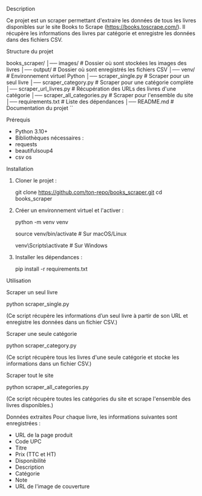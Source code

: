 Description

Ce projet est un scraper permettant d'extraire les données de tous les livres disponibles sur le site Books to Scrape (https://books.toscrape.com/).
Il récupère les informations des livres par catégorie et enregistre les données dans des fichiers CSV.

Structure du projet

books_scraper/
│── images/ # Dossier où sont stockées les images des livres
│── output/ # Dossier où sont enregistrés les fichiers CSV
│── venv/ # Environnement virtuel Python
│── scraper_single.py # Scraper pour un seul livre
│── scraper_category.py # Scraper pour une catégorie complète
│── scraper_url_livres.py # Récupération des URLs des livres d'une catégorie
│── scraper_all_categories.py # Scraper pour l'ensemble du site
│── requirements.txt # Liste des dépendances
│── README.md # Documentation du projet
``

Prérequis

- Python 3.10+
- Bibliothèques nécessaires :
- requests
- beautifulsoup4
- csv
  os

Installation

1. Cloner le projet :

   git clone https://github.com/ton-repo/books_scraper.git
   cd books_scraper

2. Créer un environnement virtuel et l'activer :

   python -m venv venv

   source venv/bin/activate # Sur macOS/Linux

   venv\Scripts\activate # Sur Windows

3. Installer les dépendances :

   pip install -r requirements.txt

Utilisation

Scraper un seul livre

python scraper_single.py

(Ce script récupère les informations d’un seul livre à partir de son URL et enregistre les données dans un fichier CSV.)

Scraper une seule catégorie

python scraper_category.py

(Ce script récupère tous les livres d'une seule catégorie et stocke les informations dans un fichier CSV.)

Scraper tout le site

python scraper_all_categories.py

(Ce script récupère toutes les catégories du site et scrape l'ensemble des livres disponibles.)

Données extraites
Pour chaque livre, les informations suivantes sont enregistrées :

- URL de la page produit
- Code UPC
- Titre
- Prix (TTC et HT)
- Disponibilité
- Description
- Catégorie
- Note
- URL de l'image de couverture
